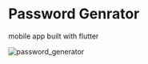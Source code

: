 # Password Genrator

mobile app built with flutter

![password_generator](https://github.com/prateekthakur272/password-generator/assets/67188426/b06ea404-9e00-4d04-b1f2-eeab14dab7ee)
